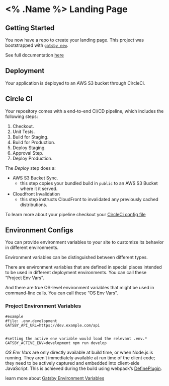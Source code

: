 # <% .Name %> Landing Page

## Getting Started

You now have a repo to create your landing page. This project was bootstrapped with [`gatsby new`](https://www.gatsbyjs.org/docs/gatsby-cli/#new).

See full documentation [here](docs/create-gatsby-site.md)

## Deployment

Your application is deployed to an AWS S3 bucket through CircleCi.

## Circle CI

Your repository comes with a end-to-end CI/CD pipeline, which includes the following steps:

1. Checkout.
2. Unit Tests.
3. Build for Staging.
4. Build for Production.
5. Deploy Staging.
6. Approval Step.
7. Deploy Production.

The *Deploy* step does a:

- AWS S3 Bucket Sync.
  - this step copies your bundled build in `public` to an AWS S3 Bucket where it it served.
- Cloudfront Invalidation
  - this step instructs CloudFront to invalidated any previously cached distributions.

To learn more about your pipeline checkout your [CircleCi config file](.circleci/config.yml)

## Environment Configs

You can provide environment variables to your site to customize its behavior in different environments.

Environment variables can be distinguished between different types.

There are environment variables that are defined in special places intended to be used in different deployment environments. You can call these “Project Env Vars”.

And there are true OS-level environment variables that might be used in command-line calls. You can call these “OS Env Vars”.

### Project Environment Variables

```shell
#example
#file: .env.development
GATSBY_API_URL=https://dev.example.com/api


#setting the active env variable would load the relevant .env.*
GATSBY_ACTIVE_ENV=development npm run develop
```

*OS Env Vars* are only directly available at build time, or when Node.js is running. They aren’t immediately available at run time of the client code; they need to be actively captured and embedded into client-side JavaScript. This is achieved during the build using webpack’s [DefinePlugin][define-plugin].

learn more about [Gatsby Environment Variables][gatsby-env-var]

<!-- Links -->

[gatsby-env-var]: https://www.gatsbyjs.com/docs/environment-variables/
[define-plugin]: https://webpack.js.org/plugins/define-plugin/
